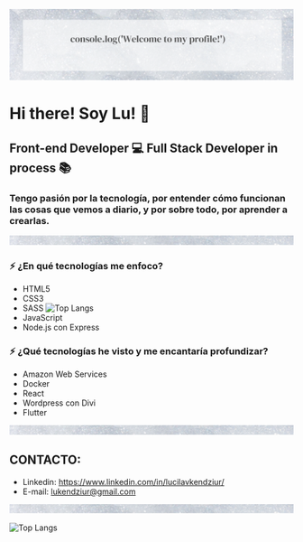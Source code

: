 ![Banner Image](/image/bannerProfile.png)

# Hi there! Soy Lu! :wave:
## Front-end Developer :computer: Full Stack Developer in process :books:

### Tengo pasión por la tecnología, por entender cómo funcionan las cosas que vemos a diario, y por sobre todo, por aprender a crearlas.

![Banner Image](/image/small-banner.png)
### :zap: ¿En qué tecnologías me enfoco?
* HTML5
* CSS3
* SASS        ![Top Langs](https://github-readme-stats.vercel.app/api/top-langs/?username=Lukendziur&theme=buefy)
* JavaScript
* Node.js con Express
### :zap: ¿Qué tecnologías he visto y me encantaría profundizar?
* Amazon Web Services
* Docker
* React
* Wordpress con Divi
* Flutter

![Banner Image](/image/small-banner.png)


## CONTACTO:

* Linkedin: https://www.linkedin.com/in/lucilavkendziur/
* E-mail: lukendziur@gmail.com

![Banner Image](/image/small-banner.png)



![Top Langs](https://github-readme-stats.vercel.app/api/top-langs/?username=Lukendziur&theme=buefy)










